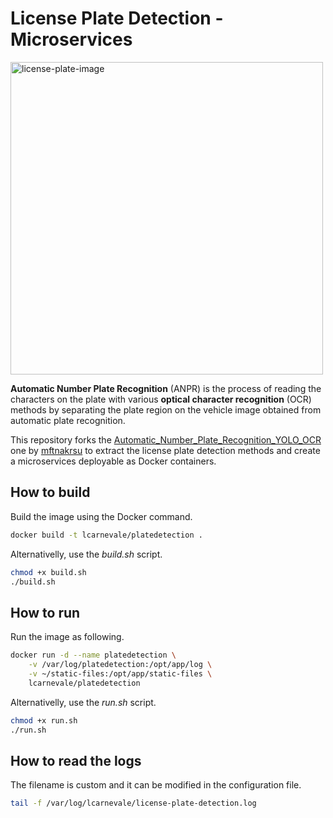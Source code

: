 # License Plate Detection - Microservices

<img src="http://images.summitmedia-digital.com/topgear/images/2022/07/22/custom-license-plates-philippines-legal-illegal-1658451453.jpg" alt="license-plate-image" width="500"/>

**Automatic Number Plate Recognition** (ANPR) is the process of reading the characters on the plate with various **optical character recognition** (OCR) methods by separating the plate region on the vehicle image obtained from automatic plate recognition.

This repository forks the [Automatic_Number_Plate_Recognition_YOLO_OCR
](https://github.com/mftnakrsu/Automatic_Number_Plate_Recognition_YOLO_OCR) one by [mftnakrsu](https://github.com/mftnakrsu) to extract the license plate detection methods and create a microservices deployable as Docker containers.

## How to build
Build the image using the Docker command.
```bash
docker build -t lcarnevale/platedetection .
```

Alternativelly, use the *build.sh* script.
```bash
chmod +x build.sh
./build.sh
```

## How to run
Run the image as following.
```bash
docker run -d --name platedetection \
    -v /var/log/platedetection:/opt/app/log \
    -v ~/static-files:/opt/app/static-files \
    lcarnevale/platedetection
```

Alternativelly, use the *run.sh* script.
```bash
chmod +x run.sh
./run.sh
```

## How to read the logs
The filename is custom and it can be modified in the configuration file.
```bash
tail -f /var/log/lcarnevale/license-plate-detection.log
```